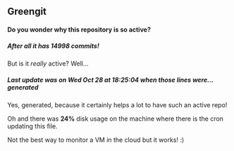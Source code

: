 ## Greengit

#### Do you wonder why this repository is so active?

##### After all it has 14998 commits!

But is it *really* active? Well...

##### Last update was on Wed Oct 28 at 18:25:04 when those lines were... generated

Yes, generated, because it certainly helps a lot to have such an active repo!

Oh and there was **24%** disk usage on the machine
where there is the cron updating this file.

Not the best way to monitor a VM in the cloud but it works! :)
